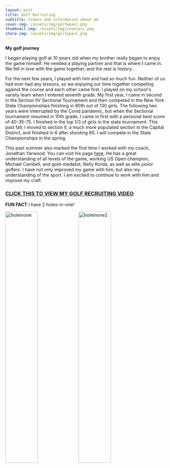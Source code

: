 ```yaml
---
layout: post
title: Golf Recruiting
subtitle: Videos and information about me
cover-img: /assets/img/golfwpaul.png
thumbnail-img: /assets/img/coverpic.png
share-img: /assets/img/golfwpaul.png
---
```


**My golf journey**

I began playing golf at 10 years old when my brother really began to enjoy the game himself. He needed a playing partner and that is where I came in. We fell in love with the game together, and the rest is history.

For the next few years, I played with him and had so much fun. Neither of us had ever had any lessons, so we enjoying our time together competing against the course and each other came first. I played on my school's varsity team when I entered seventh grade. My first year, I came in second in the Section IIV Sectional Tournament and then competed in the New York State Championships finishing in 90th out of 130 girls. The following two years were interrupted by the Covid pandemic, but when the Sectional tournament resumed in 10th grade, I came in first with a personal best score of 40-35-75. I finished in the top 1/3 of girls in the state tournament. This past fall, I moved to section II, a much more populated section in the Capital District, and finished in 6 after shooting 80. I will compete in the State Championships in the spring.

This past summer also marked the first time I worked with my coach, Jonathan Yarwood. You can visit his page [here](https://jonathanyarwood.com/home-1). He has a great understanding of all levels of the game, working US Open champion, Michael Cambell, and gold-medalist, Nelly Korda, as well as elite junior golfers. I have not only improved my game with him, but also my understanding of the sport. I am excited to continue to work with him and improve my craft.

### [CLICK THIS TO VIEW MY GOLF RECRUITING VIDEO](https://www.youtube.com/shorts/69ltM7xsRf0)


**FUN FACT** I have 2 holes-in-one!

<p float="left">
<img src="https://user-images.githubusercontent.com/122045871/216205948-65fa696b-0bf2-43b5-a37b-7865c0df8555.png" alt="holeinone" width="45%"/> <img src="https://user-images.githubusercontent.com/122045871/216209738-2480e3a6-7513-4998-b06a-1edd0d54c156.png" alt="holeinone2" width="45%"/>
</p>

